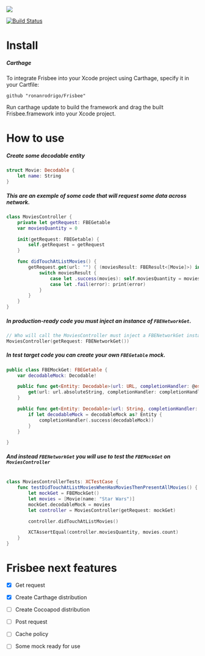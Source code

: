 ![](https://i.imgur.com/jNJIheR.jpg)

[![Build Status](https://www.bitrise.io/app/27a5e39dc511ba7c/status.svg?token=HZCmnpdBTIy3rOQdUv6HOg&branch=master)](https://www.bitrise.io/app/27a5e39dc511ba7c)

# Install
##### Carthage
To integrate Frisbee into your Xcode project using Carthage, specify it in your Cartfile:

```
github "ronanrodrigo/Frisbee"
```

Run carthage update to build the framework and drag the built Frisbee.framework into your Xcode project.

# How to use

##### Create some decodable entity
```swift
struct Movie: Decodable {
    let name: String
}
```

##### This are an exemple of some code that will request some data across network.
```swift
class MoviesController {
    private let getRequest: FBEGetable
    var moviesQuantity = 0

    init(getRequest: FBEGetable) {
        self.getRequest = getRequest
    }

    func didTouchAtListMovies() {
        getRequest.get(url: "") { (moviesResult: FBEResult<[Movie]>) in
            switch moviesResult {
                case let .success(movies): self.moviesQuantity = movies.count
                case let .fail(error): print(error)
            }
        }
    }
}

```

##### In production-ready code you must inject an instance of `FBENetworkGet`.
```swift
// Who will call the MoviesController must inject a FBENetworkGet instance
MoviesController(getRequest: FBENetworkGet())
```

##### In test target code you can create your own `FBEGetable` mock.
```swift
public class FBEMockGet: FBEGetable {
    var decodableMock: Decodable!

    public func get<Entity: Decodable>(url: URL, completionHandler: @escaping (FBEResult<Entity>) -> Void) {
        get(url: url.absoluteString, completionHandler: completionHandler)
    }

    public func get<Entity: Decodable>(url: String, completionHandler: @escaping (FBEResult<Entity>) -> Void) {
        if let decodableMock = decodableMock as? Entity {
            completionHandler(.success(decodableMock))
        }
    }

}

```

##### And instead `FBENetworkGet` you will use to test the `FBEMockGet` on `MoviesController`
```swift

class MoviesControllerTests: XCTestCase {
    func testDidTouchAtListMoviesWhenHasMoviesThenPresentAllMovies() {
        let mockGet = FBEMockGet()
        let movies = [Movie(name: "Star Wars")]
        mockGet.decodableMock = movies
        let controller = MoviesController(getRequest: mockGet)

        controller.didTouchAtListMovies()

        XCTAssertEqual(controller.moviesQuantity, movies.count)
    }
}
```

# Frisbee next features
- [x] Get request
- [x] Create Carthage distribution
- [ ] Create Cocoapod distribution
- [ ] Post request
- [ ] Cache policy
- [ ] Some mock ready for use

